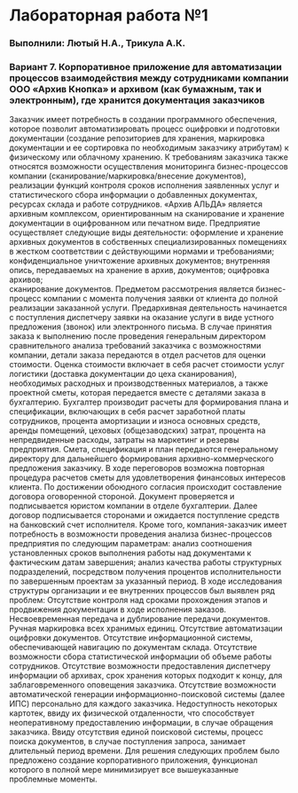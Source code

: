 # Лабораторная работа №1

### Выполнили: Лютый Н.А., Трикула А.К.

### Вариант 7. Корпоративное приложение для автоматизации процессов взаимодействия между сотрудниками компании ООО «Архив Кнопка» и архивом (как бумажным, так и электронным), где хранится документация заказчиков

Заказчик имеет потребность в создании программного обеспечения, которое позволит автоматизировать процесс оцифровки и подготовки документации (создание репозиториев для хранения, маркировка документации и ее сортировка по необходимым заказчику атрибутам) к физическому или облачному хранению. К требованиям заказчика также относятся возможности осуществления мониторинга бизнес-процессов компании (сканирование/маркировка/внесение документов), реализации функций контроля сроков исполнения заявленных услуг и статистического сбора информации о добавленных документах, ресурсах склада и работе сотрудников.
«Архив АЛЬДА» является архивным комплексом, ориентированным на сканирование и хранение документации в оцифрованном или печатном виде. 
Предприятие осуществляет следующие виды деятельности:
оформление и хранение архивных документов в собственных специализированных помещениях в жестком соответствии с действующими нормами и требованиями;
конфиденциальное уничтожение архивных документов;
внутренняя опись, передаваемых на хранение в архив, документов;
оцифровка архивов;  
сканирование документов.
Предметом рассмотрения является бизнес-процесс компании с момента получения заявки от клиента до полной реализации заказанной услуги.
Предархивная деятельность начинается с поступления диспетчеру заявки на оказание услуги в виде устного предложения (звонок) или электронного письма. В случае принятия заказа к выполнению после проведения генеральным директором сравнительного анализа требований заказчика с возможностями компании, детали заказа передаются в отдел расчетов для оценки стоимости. Оценка стоимости включает в себя расчет стоимости услуг логистики (доставка документации до цеха сканирования), необходимых расходных и производственных материалов, а также проектной сметы, которая передается вместе с деталями заказа в бухгалтерию.  Бухгалтер производит расчеты для формирования плана и спецификации, включающих в себя расчет заработной платы сотрудников, процента амортизации и износа основных средств, аренды помещений, цеховых (общезаводских) затрат, процента на непредвиденные расходы, затраты на маркетинг и резервы предприятия. Смета, спецификация и план передаются генеральному директору для дальнейшего формирования архивно-коммерческого предложения заказчику. В ходе переговоров возможна повторная процедура расчетов сметы для удовлетворения финансовых интересов клиента. 
По достижении обоюдного согласия происходит составление договора оговоренной стороной. Документ проверяется и подписывается юристом компании в отделе бухгалтерии. Далее договор подписывается сторонами и ожидается поступление средств на банковский счет исполнителя. 
Кроме того, компания-заказчик имеет потребность в возможности проведения анализа бизнес-процессов предприятия по следующим параметрам:
анализ соотношения установленных сроков выполнения работы над документами к фактическим датам завершения;
анализ качества работы структурных подразделений, посредством получения процентов исполнительности по завершенным проектам за указанный период.
В ходе исследования структуры организации и ее внутренних процессов был выявлен ряд проблем:
Отсутствие контроля над сроками прохождения этапов и продвижения документации в ходе исполнения заказов.
Несвоевременная передача и дублирование передачи документов.
Ручная маркировка всех хранимых единиц.
Отсутствие автоматизации оцифровки документов.
Отсутствие информационной системы, обеспечивающей навигацию по документам склада.
Отсутствие возможности сбора статистической информации об объеме работы сотрудников.
Отсутствие возможности предоставления диспетчеру информации об архивах, срок хранения которых подходит к концу, для заблаговременного оповещения заказчика.
Отсутствие возможности автоматической генерации информационно-поисковой системы (далее ИПС) персонально для каждого заказчика.
Недоступность некоторых картотек, ввиду их физической отдаленности, что способствует неоперативному предоставлению информации, в случае обращения заказчика.
Ввиду отсутствия единой поисковой системы, процесс поиска документов, в случае поступления запроса, занимает длительный период времени. 
Для решения следующих проблем было предложено создание корпоративного приложения, функционал которого в полной мере минимизирует все вышеуказанные проблемные моменты.
